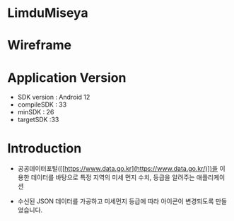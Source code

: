 # LimduMiseya

# Wireframe

# Application Version

- SDK version : Android 12
- compileSDK : 33
- minSDK : 26
- targetSDK :33

# Introduction
- 공공데이터포털([[https://www.data.go.kr](https://www.data.go.kr/)])을 이용한 데이터를 바탕으로 특정 지역의 미세 먼지 수치, 등급을 알려주는 애플리케이션

- 수신된 JSON 데이터를 가공하고 미세먼지 등급에 따라 아이콘이 변경되도록 만들었습니다.


